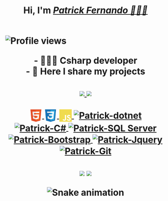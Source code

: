  <h1 align="center">Hi, I'm <a href="https://www.linkedin.com/in/patrickferbrito/"><i>Patrick Fernando 👨🏻‍💻</i></a><br><br>
 <p align="left"> <img src="https://komarev.com/ghpvc/?username=patrickfer&color=blue" alt="Profile views" /></p>
  - 👨🏻‍💻 Csharp developer
 <br> 
 - 🧩 Here I share my projects
 <br>
 <br>
<div>
  <a href="https://github.com/patrickfer">
  <img height="180em" src="https://github-readme-stats.vercel.app/api?username=patrickfer&show_icons=true&theme=midnight-purple&include_all_commits=true&count_private=true"/>
  <img height="180em" src="https://github-readme-stats.vercel.app/api/top-langs/?username=patrickfer&layout=compact&langs_count=7&theme=midnight-purple"/>
</div>
 
  <div style="display: inline_block"><br>
    <img align="center" alt="Patrick-HTML" height="40" width="40" src="https://raw.githubusercontent.com/devicons/devicon/master/icons/html5/html5-original.svg">
    <img align="center" alt="Patrick-CSS" height="40" width="40" src="https://raw.githubusercontent.com/devicons/devicon/master/icons/css3/css3-original.svg">
    <img align="center" alt="Patrick-Js" height="40" width="40" src="https://raw.githubusercontent.com/devicons/devicon/master/icons/javascript/javascript-plain.svg">
    <img align="center" alt="Patrick-dotnet" height="40" width="40" src="https://cdn.jsdelivr.net/gh/devicons/devicon/icons/dot-net/dot-net-original-wordmark.svg" />
    <img align="center" alt="Patrick-C#" height="40" width="40" src="https://cdn.jsdelivr.net/gh/devicons/devicon/icons/csharp/csharp-original.svg" />
    <img align="center" alt="Patrick-SQL Server" height="40" width="40" src="https://cdn.jsdelivr.net/gh/devicons/devicon/icons/microsoftsqlserver/microsoftsqlserver-plain-wordmark.svg" />
    <img align="center" alt="Patrick-Bootstrap" height="40" width="40" src="https://cdn.jsdelivr.net/gh/devicons/devicon/icons/bootstrap/bootstrap-original-wordmark.svg" />
    <img align="center" alt="Patrick-Jquery" height="40" width="40" src="https://cdn.jsdelivr.net/gh/devicons/devicon/icons/jquery/jquery-original-wordmark.svg">
   <img align="center" alt="Patrick-Git" height="40" width="40" src="https://cdn.jsdelivr.net/gh/devicons/devicon/icons/git/git-original-wordmark.svg">
 </div>
 
 <div>
  <br>
  <a href = "mailto:patrickferdev@gmail.com"><img src="https://img.shields.io/badge/-Gmail-%23333?style=for-the-badge&logo=gmail&logoColor=white" target="_blank"></a>
  <a href="https://www.linkedin.com/in/patrickferbrito" target="_blank"><img src="https://img.shields.io/badge/-LinkedIn-%230077B5?style=for-the-badge&logo=linkedin&logoColor=white" target="_blank"></a>
    
 
 
</div>
  
  <div align="center">
  
  ![Snake animation](https://github.com/danielbped/danielbped/blob/output/github-contribution-grid-snake.svg)
  
</div>

<div align="center">
